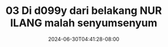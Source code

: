 --- 
title: "03 Di d099y dari belakang NUR ILANG malah senyumsenyum"
description: "streaming bokeh 03 Di d099y dari belakang NUR ILANG malah senyumsenyum premium durasi panjang terbaru"
date: 2024-06-30T04:41:28-08:00
file_code: "i7dpttz4gysr"
draft: false
cover: "vwgap2w5zd3vwjdz.jpg"
tags: ["dari", "belakang", "NUR", "ILANG", "malah", "senyumsenyum", "bokep-indo", "bokep-viral", "bokep-ig"]
length: 273
fld_id: "1391198"
foldername: ".NURILAHIJAB18Video"
categories: [".NURILAHIJAB18Video"]
views: 116
---